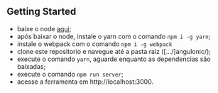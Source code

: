 ## Getting Started
* baixe o node [aqui](https://nodejs.org/dist/v7.1.0/node-v7.1.0-x64.msi);
* após baixar o node, instale o yarn com o comando ```npm i -g yarn```;
* instale o webpack com o comando ```npm i -g webpack```
* clone este repositorio e navegue até a pasta raiz ([.../]angulonic/);
* execute o comando ```yarn```, aguarde enquanto as dependencias são baixadas;
* execute o comando ```npm run server```;
* acesse a ferramenta em http://localhost:3000.
